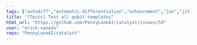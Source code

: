 ```yaml
---
tags: ["autodiff","automatic-differentiation","enhancement","jax","jit","llvm","mlir","pennylane","python","qir","quantum","quantum-compiler","quantum-computing"]
title: "[Tests] Test all qubit templates"
html_url: "https://github.com/PennyLaneAI/catalyst/issues/59"
user: "erick-xanadu"
repo: "PennyLaneAI/catalyst"
---
```


